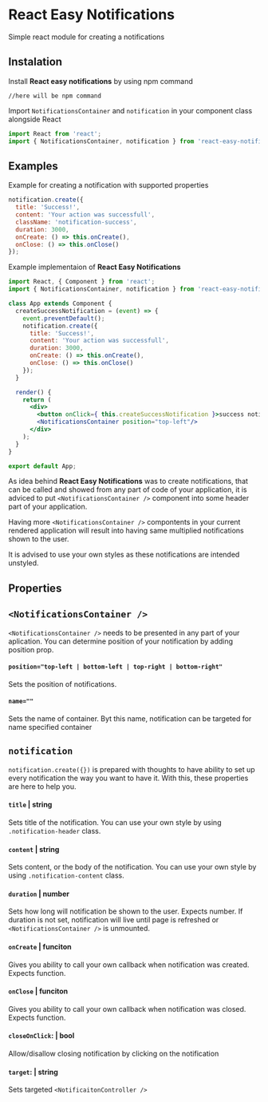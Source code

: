 # React Easy Notifications
Simple react module for creating a notifications
## Instalation
Install **React easy notifications** by using npm command
```
//here will be npm command
```

Import `NotificationsContainer` and `notification` in your component class alongside React
```jsx
import React from 'react';
import { NotificationsContainer, notification } from 'react-easy-notifications';
```

## Examples

Example for creating a notification with supported properties
```jsx
notification.create({
  title: 'Success!',
  content: 'Your action was successfull',
  className: 'notification-success',
  duration: 3000,
  onCreate: () => this.onCreate(),
  onClose: () => this.onClose()
});
```
Example implementaion of **React Easy Notifications**
```jsx
import React, { Component } from 'react';
import { NotificationsContainer, notification } from 'react-easy-notifications';

class App extends Component {
  createSuccessNotification = (event) => {
    event.preventDefault();
    notification.create({
      title: 'Success!',
      content: 'Your action was successfull',
      duration: 3000,
      onCreate: () => this.onCreate(),
      onClose: () => this.onClose()
    });
  }

  render() {
    return (
      <div>
        <button onClick={ this.createSuccessNotification }>success notification</button>
        <NotificationsContainer position="top-left"/>
      </div>
    );
  }
}

export default App;
```

As idea behind **React Easy Notifications** was to create notifications, that can be called and showed from any part of code of your application, it is adviced to put `<NotificationsContainer />` component into some header part of your application.

Having more `<NotificationsContainer />` compontents in your current rendered application will result into having same multiplied notifications shown to the user.

It is advised to use your own styles as these notifications are intended unstyled.

## Properties
## `<NotificationsContainer />`
`<NotificationsContainer />` needs to be presented in any part of your aplication. You can determine position of your notification by adding position prop.

#### `position="top-left | bottom-left | top-right | bottom-right"`
Sets the position of notifications.

#### `name=""`
Sets the name of container. Byt this name, notification can be targeted for name specified container 

## `notification`
`notification.create({})` is prepared with thoughts to have ability to set up every notification the way you want to have it. With this, these properties are here to help you.

#### `title` | string
Sets title of the notification. You can use your own style by using `.notification-header` class.
#### `content` | string
Sets content, or the body of the notification. You can use your own style by using `.notification-content` class.

#### `duration` | number
Sets how long will notification be shown to the user. Expects number. If duration is not set, notification will live until page is refreshed or `<NotificationsContainer />` is unmounted.
#### `onCreate` | funciton
Gives you ability to call your own callback when notification was created. Expects function.
#### `onClose`  | funciton
Gives you ability to call your own callback when notification was closed. Expects function.
#### `closeOnClick`: | bool
Allow/disallow closing notification by clicking on the notification
#### `target`: | string
Sets targeted `<NotificaitonController />`